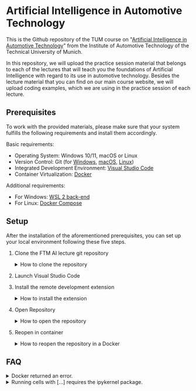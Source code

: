 # Artificial Intelligence in Automotive Technology
This is the Github repository of the TUM course on "[Artificial Intelligence in Automotive Technology](https://www.mos.ed.tum.de/en/ftm/teaching/courses/kuenstliche-intelligenz-in-der-fahrzeugtechnik/)" from the Institute of Automotive Technology of the Technical University of Munich.

In this repository, we will upload the practice session material that belongs to each of the lectures that will teach you the foundations of Artificial Intelligence with regard to its use in automotive technology. Besides the lecture material that you can find on our main course website, we will upload coding examples, which we are using in the practice session of each lecture.

## Prerequisites
To work with the provided materials, please make sure that your system fulfills the following requirements and install them accordingly.

Basic requirements:
- Operating System: Windows 10/11, macOS or Linux
- Version Control: Git (for [Windows](https://www.atlassian.com/git/tutorials/install-git#windows), [macOS](https://www.atlassian.com/git/tutorials/install-git#mac-os-x), [Linux](https://www.atlassian.com/git/tutorials/install-git#linux))
- Integrated Development Environment: [Visual Studio Code](https://code.visualstudio.com/download)
- Container Virtualization: [Docker](https://docs.docker.com/get-docker/#supported-platforms)

Additional requirements:
- For Windows: [WSL 2 back-end](https://docs.docker.com/desktop/wsl/)
- For Linux: [Docker Compose](https://docs.docker.com/compose/install/)

## Setup
After the installation of the aforementioned prerequisites, you can set up your local environment following these five steps.

1. Clone the FTM AI lecture git repository
    <p>
    <details> 
        <summary>How to clone the repository</summary>

        git clone https://github.com/TUMFTM/Lecture_AI_in_Automotive_Technology.git
        
    </details>
    </p>

2. Launch Visual Studio Code

3. Install the remote development extension
    <p>
    <details> 
        <summary>How to install the extension</summary>

    <img src="./doc/img/Fig_VSCode_Remote_Development_Extension.jpg">

    </details>
    </p>

4. Open Repository
    <p>
    <details> 
        <summary>How to open the repository</summary>

    <img src="./doc/img/Fig_VSCode_Open_Folder.jpg">

    </details>
    </p>

5. Reopen in container
    <p>
    <details> 
        <summary>How to reopen the repository in a Docker</summary>

    <img src="./doc/img/Fig_VSCode_Reopen_in_Container.jpg">

    </details>
    </p>

## FAQ
<details> 
    <summary>Docker returned an error. </summary>

    Make sure the Docker daemon is running.
</details>

<details> 
    <summary>Running cells with [...] requires the ipykernel package. </summary>

```
pip install ipykernel
```

Reference: https://stackoverflow.com/questions/64997553/python-requires-ipykernel-to-be-installed
</details>
